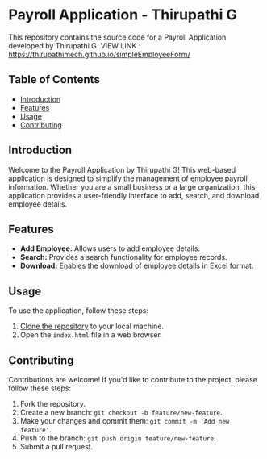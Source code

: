 # Payroll Application - Thirupathi G

This repository contains the source code for a Payroll Application developed by Thirupathi G.
VIEW LINK : https://thirupathimech.github.io/simpleEmployeeForm/

## Table of Contents

- [Introduction](#introduction)
- [Features](#features)
- [Usage](#usage)
- [Contributing](#contributing)

## Introduction

Welcome to the Payroll Application by Thirupathi G! This web-based application is designed to simplify the management of employee payroll information.
Whether you are a small business or a large organization, this application provides a user-friendly interface to add, search, and download employee details.

## Features

- **Add Employee:** Allows users to add employee details.
- **Search:** Provides a search functionality for employee records.
- **Download:** Enables the download of employee details in Excel format.

## Usage

To use the application, follow these steps:

1. [Clone the repository](#) to your local machine.
2. Open the `index.html` file in a web browser.

## Contributing

Contributions are welcome! If you'd like to contribute to the project, please follow these steps:

1. Fork the repository.
2. Create a new branch: `git checkout -b feature/new-feature`.
3. Make your changes and commit them: `git commit -m 'Add new feature'`.
4. Push to the branch: `git push origin feature/new-feature`.
5. Submit a pull request.

